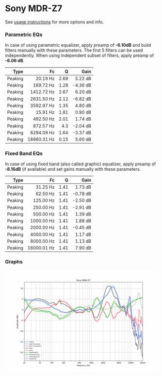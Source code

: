 # Sony MDR-Z7
See [usage instructions](https://github.com/jaakkopasanen/AutoEq#usage) for more options and info.

### Parametric EQs
In case of using parametric equalizer, apply preamp of **-6.10dB** and build filters manually
with these parameters. The first 5 filters can be used independently.
When using independent subset of filters, apply preamp of **-6.06 dB**.

| Type    | Fc          |    Q | Gain     |
|--------:|------------:|-----:|---------:|
| Peaking | 20.19 Hz    | 2.69 | 5.22 dB  |
| Peaking | 169.72 Hz   | 1.28 | -4.36 dB |
| Peaking | 1412.72 Hz  | 2.67 | 6.20 dB  |
| Peaking | 2631.50 Hz  | 2.12 | -6.82 dB |
| Peaking | 3592.97 Hz  | 1.35 | 4.80 dB  |
| Peaking | 15.91 Hz    | 1.81 | 0.90 dB  |
| Peaking | 492.50 Hz   | 2.01 | 1.74 dB  |
| Peaking | 872.57 Hz   | 4.3  | -2.04 dB |
| Peaking | 6294.09 Hz  | 1.64 | -3.37 dB |
| Peaking | 18860.31 Hz | 0.15 | 5.60 dB  |

### Fixed Band EQs
In case of using fixed band (also called graphic) equalizer, apply preamp of **-8.16dB**
(if available) and set gains manually with these parameters.

| Type    | Fc          |    Q | Gain     |
|--------:|------------:|-----:|---------:|
| Peaking | 31.25 Hz    | 1.41 | 1.73 dB  |
| Peaking | 62.50 Hz    | 1.41 | -0.78 dB |
| Peaking | 125.00 Hz   | 1.41 | -2.50 dB |
| Peaking | 250.00 Hz   | 1.41 | -2.91 dB |
| Peaking | 500.00 Hz   | 1.41 | 1.39 dB  |
| Peaking | 1000.00 Hz  | 1.41 | 1.88 dB  |
| Peaking | 2000.00 Hz  | 1.41 | -0.45 dB |
| Peaking | 4000.00 Hz  | 1.41 | 1.17 dB  |
| Peaking | 8000.00 Hz  | 1.41 | 1.13 dB  |
| Peaking | 16000.01 Hz | 1.41 | 7.90 dB  |

### Graphs
![](./Sony%20MDR-Z7.png)